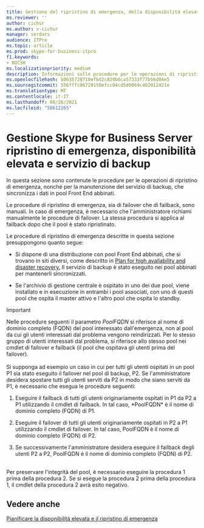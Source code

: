 ```yaml
---
title: Gestione del ripristino di emergenza, della disponibilità elevata e del servizio di backup
ms.reviewer: ''
author: cichur
ms.author: v-cichur
manager: serdars
audience: ITPro
ms.topic: article
ms.prod: skype-for-business-itpro
f1.keywords:
- NOCSH
ms.localizationpriority: medium
description: Informazioni sulle procedure per le operazioni di ripristino di emergenza e sulla manutenzione del servizio di backup, che sincronizza i dati in pool Front End abbinati.
ms.openlocfilehash: b8635728710efbd2c820b6ca57333f77b56d04e5
ms.sourcegitcommit: 556fffc96729150efcc04cd5d6069c402012421e
ms.translationtype: MT
ms.contentlocale: it-IT
ms.lasthandoff: 08/26/2021
ms.locfileid: "58612265"
---
```

# <a name="managing-skype-for-business-server-disaster-recovery-high-availability-and-backup-service"></a>Gestione Skype for Business Server ripristino di emergenza, disponibilità elevata e servizio di backup

In questa sezione sono contenute le procedure per le operazioni di ripristino di emergenza, nonché per la manutenzione del servizio di backup, che sincronizza i dati in pool Front End abbinati.

Le procedure di ripristino di emergenza, sia di failover che di failback, sono manuali. In caso di emergenza, è necessario che l'amministratore richiami manualmente le procedure di failover. La stessa procedura si applica al failback dopo che il pool è stato ripristinato.

Le procedure di ripristino di emergenza descritte in questa sezione presuppongono quanto segue:

  - Si dispone di una distribuzione con pool Front End abbinati, che si trovano in siti diversi, come descritto in [Plan for high availability and disaster recovery.](../../plan-your-deployment/high-availability-and-disaster-recovery/high-availability-and-disaster-recovery.md) Il servizio di backup è stato eseguito nei pool abbinati per mantenerli sincronizzati.

  - Se l'archivio di gestione centrale è ospitato in uno dei due pool, viene installato e in esecuzione in entrambi i pool associati, con uno di questi pool che ospita il master attivo e l'altro pool che ospita lo standby.

> [!IMPORTANT]
> Nelle procedure seguenti il parametro *PoolFQDN* si riferisce al nome di dominio completo (FQDN) del pool interessato dall'emergenza, non al pool da cui gli utenti interessati dal problema vengono reindirizzati. Per lo stesso gruppo di utenti interessati dal problema, si riferisce allo stesso pool nei cmdlet di failover e failback (il pool che ospitava gli utenti prima del failover).<BR><br>Si supponga ad esempio un caso in cui per tutti gli utenti ospitati in un pool P1 sia stato eseguito il failover nel pool di backup, P2. Se l'amministratore desidera spostare tutti gli utenti serviti da P2 in modo che siano serviti da P1, è necessario che esegua le procedure seguenti: 
> <OL>
> <LI>
> <P>Eseguire il failback di tutti gli utenti originariamente ospitati in P1 da P2 a P1 utilizzando il cmdlet di failback. In tal caso, *PoolFQDN* è il nome di dominio completo (FQDN) di P1.</P>
> <LI>
> <P>Eseguire il failover di tutti gli utenti originariamente ospitati in P2 a P1 utilizzando il cmdlet di failover. In tal caso, PoolFQDN è il nome di dominio completo (FQDN) di P2.</P>
> <LI>
> <P>Se successivamente l'amministratore desidera eseguire il failback degli utenti P2 a P2, PoolFQDN è il nome di dominio completo (FQDN) di P2.</P></LI></OL><br>Per preservare l'integrità del pool, è necessario eseguire la procedura 1 prima della procedura 2. Se si esegue la procedura 2 prima della procedura 1, il cmdlet della procedura 2 avrà esito negativo.


## <a name="see-also"></a>Vedere anche

[Pianificare la disponibilità elevata e il ripristino di emergenza](../../plan-your-deployment/high-availability-and-disaster-recovery/high-availability-and-disaster-recovery.md) 
  
